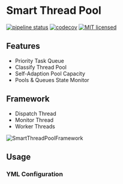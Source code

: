 # Smart Thread Pool

[![pipeline status](https://gitlab.com/leosocy/SmartThreadPool/badges/master/pipeline.svg)](https://gitlab.com/leosocy/SmartThreadPool/commits/master)
[![codecov](https://codecov.io/gh/Leosocy/SmartThreadPool/branch/master/graph/badge.svg)](https://codecov.io/gh/Leosocy/SmartThreadPool)
[![MIT licensed](https://img.shields.io/badge/license-MIT-green.svg)](https://raw.githubusercontent.com/PalmID/ppic/master/LICENSE)

## Features

- Priority Task Queue
- Classify Thread Pool
- Self-Adaption Pool Capacity
- Pools & Queues State Monitor

## Framework

- Dispatch Thread
- Monitor Thread
- Worker Threads

![SmartThreadPoolFramework](https://user-images.githubusercontent.com/19223292/43381776-53eb356e-9408-11e8-8c2e-7177029fd9d1.jpeg)

## Usage

### YML Configuration
